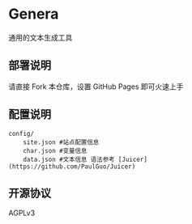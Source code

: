 # Genera

通用的文本生成工具

## 部署说明

请直接 Fork 本仓库，设置 GitHub Pages 即可火速上手

## 配置说明

```
config/
    site.json #站点配置信息
    char.json #变量信息
    data.json #文本信息 语法参考 [Juicer](https://github.com/PaulGuo/Juicer)
```

## 开源协议

AGPLv3
